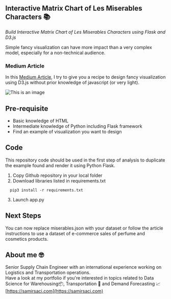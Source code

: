 ## Interactive Matrix Chart of Les Miserables Characters 📚
*Build Interactive Matrix Chart of Les Miserables Characters using Flask and D3.js*

Simple fancy visualization can have more impact than a very complex model, especially for a non-technical audience.

### Medium Article
In this [Medium Article](https://towardsdatascience.com/build-interactive-charts-using-flask-and-d3-js-70f715a76f93/), I try to give you a recipe to design fancy visualization using D3.js without prior knowledge of javascript (or very light).

![This is an image](https://miro.medium.com/max/3000/1*cKcNGXPH4OABg-lzGQMamA.png)

## Pre-requisite
- Basic knowledge of HTML
- Intermediate knowledge of Python including Flask framework
- Find an example of visualization you want to design

## Code
This repository code should be used in the first step of analysis to duplicate the example found and render it using Python Flask.
1. Copy Github repository in your local folder
2. Download libraries listed in requirements.txt
```
  pip3 install -r requirements.txt
```
3. Launch app.py

## Next Steps
You can now replace miserables.json with your dataset or follow the article instructions to use a dataset of e-commerce sales of perfume and cosmetics products.

## About me 🤓
Senior Supply Chain Engineer with an international experience working on Logistics and Transportation operations. \
Have a look at my portfolio if you're interested in topics related to Data Science for Warehousing📦, Transportation 🚚 and Demand Forecasting 📈 \
[https://samirsaci.com](https://samirsaci.com)

